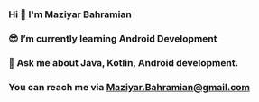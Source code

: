 ### Hi 👋 I'm Maziyar Bahramian
### 😎 I’m currently learning Android Development
### 💬 Ask me about Java, Kotlin, Android development.
### You can reach me via Maziyar.Bahramian@gmail.com

<!--
**maziyarbahramian/maziyarbahramian** is a ✨ _special_ ✨ repository because its `README.md` (this file) appears on your GitHub profile.

Here are some ideas to get you started:

- 🔭 I’m currently working on ...
- 🌱 I’m currently learning ...
- 👯 I’m looking to collaborate on ...
- 🤔 I’m looking for help with ...
- 💬 Ask me about ...
- 📫 How to reach me: ...
- 😄 Pronouns: ...
- ⚡ Fun fact: ...
-->
